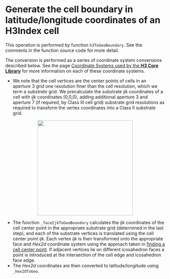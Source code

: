 # Generate the cell boundary in latitude/longitude coordinates of an H3Index cell

This operation is performed by function `h3ToGeoBoundary`. See the comments in the function source code for more detail.

The conversion is performed as a series of coordinate system conversions described below. See the page <a href="../coordsystems.md">Coordinate Systems used by the **H3 Core Library**</a> for more information on each of these coordinate systems.

* We note that the cell vertices are the center points of cells in an aperture 3 grid one resolution finer than the cell resolution, which we term a *substrate* grid. We precalculate the substrate *ijk* coordinates of a cell with *ijk* coordinates (0,0,0), adding additional aperture 3 and aperture 7 (if required, by Class III cell grid) substrate grid resolutions as required to transform the vertex coordinates into a Class II substrate grid.

<div align="center">
  <img height="300" src="/h3/images/substrate3.png" />
</div>

* The function `_faceIjkToGeoBoundary` calculates the *ijk* coordinates of the cell center point in the appropriate substrate grid (determined in the last step), and each of the substrate vertices is translated using the cell center point *ijk*. Each vertex *ijk* is then transformed onto the appropriate face and *Hex2d* coordinate system using the approach taken in <a href="../h3ToGeoDesc.md">finding a cell center point</a>. If adjacent vertices lie on different icosahedron faces a point is introduced at the intersection of the cell edge and icosahedron face edge.
* The *Hex2d* coordinates are then converted to latitude/longitude using `_hex2dToGeo`.
